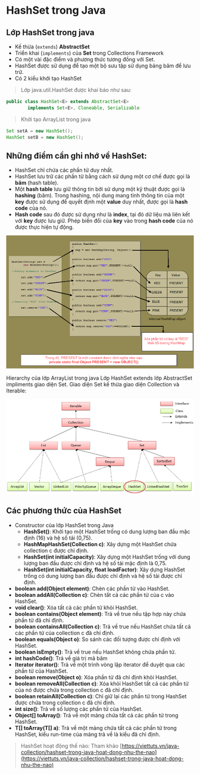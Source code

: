 # HashSet trong Java

## Lớp HashSet trong java
- Kế thừa (```extends```) **AbstractSet**
- Triển khai (```implements```) của **Set** trong Collections Framework 
- Có một vài đặc điểm và phương thức tương đồng với Set. 
- HashSet được sử dụng để tạo một bộ sưu tập sử dụng bảng băm để lưu trữ.
- Có 2 kiểu khởi tạo HashSet

> Lớp java.util.HashSet được khai báo như sau:
```java
public class HashSet<E> extends AbstractSet<E>
        implements Set<E>, Cloneable, Serializable
```
> Khởi tạo ArrayList trong java
```java
Set setA = new HashSet();
HashSet setB = new HashSet();
```

## Những điểm cần ghi nhớ về HashSet:
- HashSet chỉ chứa các phần tử duy nhất.
- HashSet lưu trữ các phần tử bằng cách sử dụng một cơ chế được gọi là **băm** (hash table).
- Một **hash table** lưu giữ thông tin bởi sử dụng một kỹ thuật được gọi là **hashing** (băm). Trong hashing, nội dung mang tính thông tin của một **key** được sử dụng để quyết định một **value** duy nhất, được gọi là **hash code** của nó.
- **Hash code** sau đó được sử dụng như là **index**, tại đó dữ liệu mà liên kết với **key** được lưu giữ. Phép biến đổi của **key** vào trong **hash code** của nó được thực hiện tự động.

![image-1](./image/hashset-trong-java-hoat-dong-nhu-the-nao.png)

Hierarchy của lớp ArrayList trong java
Lớp HashSet extends lớp AbstractSet impliments giao diện Set. Giao diện Set kế thừa giao diện Collection và Iterable:

![image-2](./image/hashset-trong-java.png)

## Các phương thức của HashSet
- Constructor của lớp HashSet trong Java
    - **HashSet()**: Khởi tạo một HashSet trống có dung lượng ban đầu mặc định (16) và hệ số tải (0,75).
    - **HashMapHashSet(Collection c)**: Xây dựng một HashSet chứa collection c được chỉ định.
    - **HashSet(int initialCapacity)**: Xây dựng một HashSet trống với dung lượng ban đầu được chỉ định và hệ số tải mặc định là 0,75.
    - **HashSet(int initialCapacity, float loadFactor)**: Xây dựng HashSet trống có dung lượng ban đầu được chỉ định và hệ số tải được chỉ định.
- **boolean add(Object element)**: Chèn các phần tử vào HashSet.
- **boolean addAll(Collection c)**: Chèn tất cả các phần tử của c vào HashSet.
- **void clear()**: Xóa tất cả các phần tử khỏi HashSet.
- **boolean contains(Object element)**: Trả về true nếu tập hợp này chứa phần tử đã chỉ định.
- **boolean containsAll(Collection c)**: Trả về true nếu HashSet chứa tất cả các phần tử của collection c đã chỉ định.
- **boolean equals(Object o)**: So sánh các đối tượng được chỉ định với HashSet.
- **boolean isEmpty()**: Trả về true nếu HashSet không chứa phần tử.
- **int hashCode()**: Trả về giá trị mã băm
- **Iterator iterator()**: Trả về một trình vòng lặp iterator để duyệt qua các phần tử của HashSet.
- **boolean remove(Object o)**: Xóa phần tử đã chỉ định khỏi HashSet.
- **boolean removeAll(Collection c)**: Xóa khỏi HashSet tất cả các phần tử của nó được chứa trong collection c đã chỉ định.
- **boolean retainAll(Collection c)**: Chỉ giữ lại các phần tử trong HashSet được chứa trong collection c đã chỉ định.
- **int size()**: Trả về số lượng các phần tử của HashSet.
- **Object[] toArray()**: Trả về một mảng chứa tất cả các phần tử trong HashSet.
- **T[] toArray(T[] a)**: Trả về một mảng chứa tất cả các phần tử trong HashSet, kiểu run-time của mảng trả về là kiểu đã chỉ định.

> HashSet hoạt động thế nào: Tham khảo [https://viettuts.vn/java-collection/hashset-trong-java-hoat-dong-nhu-the-nao](https://viettuts.vn/java-collection/hashset-trong-java-hoat-dong-nhu-the-nao)